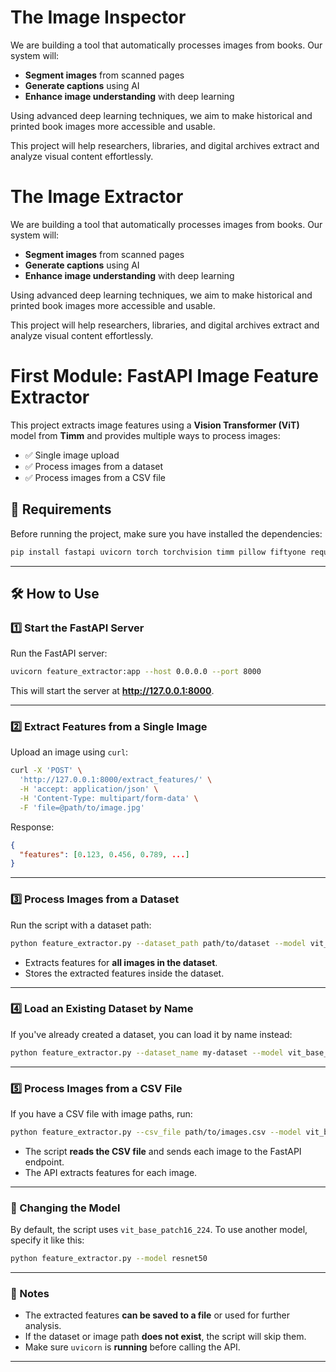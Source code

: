 # The Image Inspector  

We are building a tool that automatically processes images from books. Our system will:  

- **Segment images** from scanned pages  
- **Generate captions** using AI  
- **Enhance image understanding** with deep learning  

Using advanced deep learning techniques, we aim to make historical and printed book images more accessible and usable.  

This project will help researchers, libraries, and digital archives extract and analyze visual content effortlessly. 

# The Image Extractor  

We are building a tool that automatically processes images from books. Our system will:  

- **Segment images** from scanned pages  
- **Generate captions** using AI  
- **Enhance image understanding** with deep learning  

Using advanced deep learning techniques, we aim to make historical and printed book images more accessible and usable.  

This project will help researchers, libraries, and digital archives extract and analyze visual content effortlessly. 

# **First Module: FastAPI Image Feature Extractor**

This project extracts image features using a **Vision Transformer (ViT)** model from **Timm** and provides multiple ways to process images:

- ✅ Single image upload
- ✅ Process images from a dataset
- ✅ Process images from a CSV file

## **📌 Requirements**

Before running the project, make sure you have installed the dependencies:
```bash
pip install fastapi uvicorn torch torchvision timm pillow fiftyone requests
```

---

## **🛠️ How to Use**

### **1️⃣ Start the FastAPI Server**

Run the FastAPI server:
```bash
uvicorn feature_extractor:app --host 0.0.0.0 --port 8000
```
This will start the server at **http://127.0.0.1:8000**.

---

### **2️⃣ Extract Features from a Single Image**

Upload an image using `curl`:
```bash
curl -X 'POST' \
  'http://127.0.0.1:8000/extract_features/' \
  -H 'accept: application/json' \
  -H 'Content-Type: multipart/form-data' \
  -F 'file=@path/to/image.jpg'
```
Response:
```json
{
  "features": [0.123, 0.456, 0.789, ...]
}
```

---

### **3️⃣ Process Images from a Dataset**
Run the script with a dataset path:
```bash
python feature_extractor.py --dataset_path path/to/dataset --model vit_base_patch16_224
```
- Extracts features for **all images in the dataset**.
- Stores the extracted features inside the dataset.

---

### **4️⃣ Load an Existing Dataset by Name**
If you've already created a dataset, you can load it by name instead:
```bash
python feature_extractor.py --dataset_name my-dataset --model vit_base_patch16_224
```

---

### **5️⃣ Process Images from a CSV File**
If you have a CSV file with image paths, run:
```bash
python feature_extractor.py --csv_file path/to/images.csv --model vit_base_patch16_224
```
- The script **reads the CSV file** and sends each image to the FastAPI endpoint.
- The API extracts features for each image.

---

### **🔧 Changing the Model**
By default, the script uses `vit_base_patch16_224`. To use another model, specify it like this:
```bash
python feature_extractor.py --model resnet50
```

---

### **📌 Notes**
- The extracted features **can be saved to a file** or used for further analysis.
- If the dataset or image path **does not exist**, the script will skip them.
- Make sure `uvicorn` is **running** before calling the API.

---

